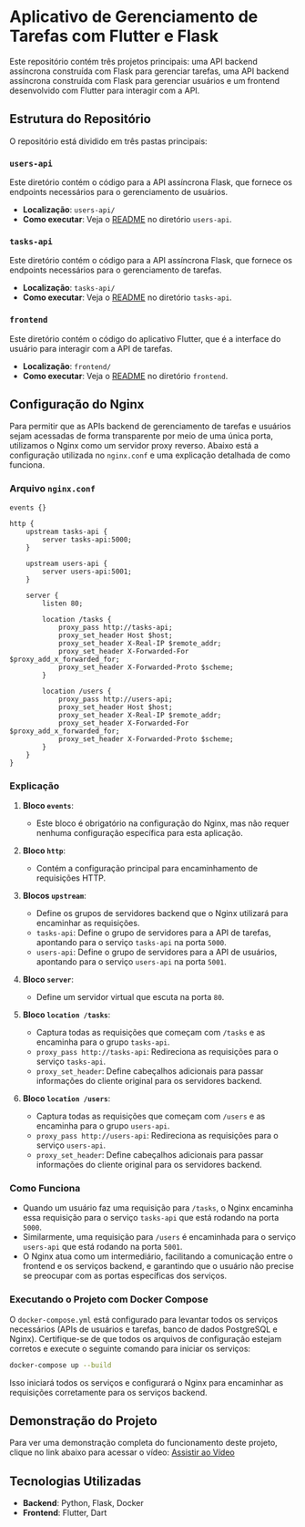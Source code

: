 # Aplicativo de Gerenciamento de Tarefas com Flutter e Flask

Este repositório contém três projetos principais: uma API backend assíncrona construída com Flask para gerenciar tarefas, uma API backend assíncrona construída com Flask para gerenciar usuários e um frontend desenvolvido com Flutter para interagir com a API.

## Estrutura do Repositório

O repositório está dividido em três pastas principais:

### `users-api`

Este diretório contém o código para a API assíncrona Flask, que fornece os endpoints necessários para o gerenciamento de usuários.

- **Localização**: `users-api/`
- **Como executar**: Veja o [README](./users-api/README.md) no diretório `users-api`.

### `tasks-api`

Este diretório contém o código para a API assíncrona Flask, que fornece os endpoints necessários para o gerenciamento de tarefas.

- **Localização**: `tasks-api/`
- **Como executar**: Veja o [README](./tasks-api/README.md) no diretório `tasks-api`.

### `frontend`

Este diretório contém o código do aplicativo Flutter, que é a interface do usuário para interagir com a API de tarefas.

- **Localização**: `frontend/`
- **Como executar**: Veja o [README](./frontend/README.md) no diretório `frontend`.


## Configuração do Nginx

Para permitir que as APIs backend de gerenciamento de tarefas e usuários sejam acessadas de forma transparente por meio de uma única porta, utilizamos o Nginx como um servidor proxy reverso. Abaixo está a configuração utilizada no `nginx.conf` e uma explicação detalhada de como funciona.

### Arquivo `nginx.conf`

```nginx
events {}

http {
    upstream tasks-api {
        server tasks-api:5000;
    }

    upstream users-api {
        server users-api:5001;
    }

    server {
        listen 80;

        location /tasks {
            proxy_pass http://tasks-api;
            proxy_set_header Host $host;
            proxy_set_header X-Real-IP $remote_addr;
            proxy_set_header X-Forwarded-For $proxy_add_x_forwarded_for;
            proxy_set_header X-Forwarded-Proto $scheme;
        }

        location /users {
            proxy_pass http://users-api;
            proxy_set_header Host $host;
            proxy_set_header X-Real-IP $remote_addr;
            proxy_set_header X-Forwarded-For $proxy_add_x_forwarded_for;
            proxy_set_header X-Forwarded-Proto $scheme;
        }
    }
}
```

### Explicação

1. **Bloco `events`**:
    - Este bloco é obrigatório na configuração do Nginx, mas não requer nenhuma configuração específica para esta aplicação.

2. **Bloco `http`**:
    - Contém a configuração principal para encaminhamento de requisições HTTP.

3. **Blocos `upstream`**:
    - Define os grupos de servidores backend que o Nginx utilizará para encaminhar as requisições.
    - `tasks-api`: Define o grupo de servidores para a API de tarefas, apontando para o serviço `tasks-api` na porta `5000`.
    - `users-api`: Define o grupo de servidores para a API de usuários, apontando para o serviço `users-api` na porta `5001`.

4. **Bloco `server`**:
    - Define um servidor virtual que escuta na porta `80`.

5. **Bloco `location /tasks`**:
    - Captura todas as requisições que começam com `/tasks` e as encaminha para o grupo `tasks-api`.
    - `proxy_pass http://tasks-api`: Redireciona as requisições para o serviço `tasks-api`.
    - `proxy_set_header`: Define cabeçalhos adicionais para passar informações do cliente original para os servidores backend.

6. **Bloco `location /users`**:
    - Captura todas as requisições que começam com `/users` e as encaminha para o grupo `users-api`.
    - `proxy_pass http://users-api`: Redireciona as requisições para o serviço `users-api`.
    - `proxy_set_header`: Define cabeçalhos adicionais para passar informações do cliente original para os servidores backend.

### Como Funciona

- Quando um usuário faz uma requisição para `/tasks`, o Nginx encaminha essa requisição para o serviço `tasks-api` que está rodando na porta `5000`.
- Similarmente, uma requisição para `/users` é encaminhada para o serviço `users-api` que está rodando na porta `5001`.
- O Nginx atua como um intermediário, facilitando a comunicação entre o frontend e os serviços backend, e garantindo que o usuário não precise se preocupar com as portas específicas dos serviços.

### Executando o Projeto com Docker Compose

O `docker-compose.yml` está configurado para levantar todos os serviços necessários (APIs de usuários e tarefas, banco de dados PostgreSQL e Nginx). Certifique-se de que todos os arquivos de configuração estejam corretos e execute o seguinte comando para iniciar os serviços:

```sh
docker-compose up --build
```

Isso iniciará todos os serviços e configurará o Nginx para encaminhar as requisições corretamente para os serviços backend.

## Demonstração do Projeto

Para ver uma demonstração completa do funcionamento deste projeto, clique no link abaixo para acessar o vídeo:
[Assistir ao Vídeo](https://youtu.be/e7kYtUnUVnM)

## Tecnologias Utilizadas

- **Backend**: Python, Flask, Docker
- **Frontend**: Flutter, Dart
